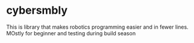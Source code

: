# cybersmbly
This is library that makes robotics programming easier and in fewer lines. MOstly for beginner and testing during build season

